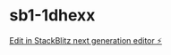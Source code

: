 # sb1-1dhexx

[Edit in StackBlitz next generation editor ⚡️](https://stackblitz.com/~/github.com/utkarsh212646/sb1-1dhexx)